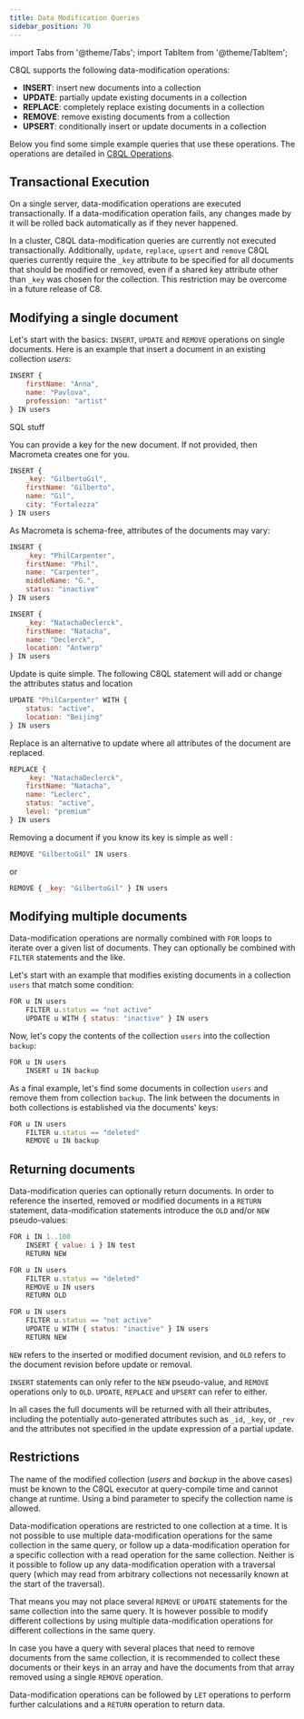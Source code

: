 ```yaml
---
title: Data Modification Queries
sidebar_position: 70
---
```


import Tabs from '@theme/Tabs';
import TabItem from '@theme/TabItem';

C8QL supports the following data-modification operations:

- **INSERT**: insert new documents into a collection
- **UPDATE**: partially update existing documents in a collection
- **REPLACE**: completely replace existing documents in a collection
- **REMOVE**: remove existing documents from a collection
- **UPSERT**: conditionally insert or update documents in a collection

Below you find some simple example queries that use these operations. The operations are detailed in [C8QL Operations](c8ql/operations/index.md).

## Transactional Execution
  
On a single server, data-modification operations are executed transactionally. If a data-modification operation fails, any changes made by it will be rolled back automatically as if they never happened.

In a cluster, C8QL data-modification queries are currently not executed transactionally. Additionally, `update`, `replace`, `upsert` and `remove` C8QL queries currently require the `_key` attribute to be specified for all documents that should be modified or removed, even if a shared key attribute other than `_key` was chosen for the collection. This restriction may be overcome in a future release of C8.

## Modifying a single document

Let's start with the basics: `INSERT`, `UPDATE` and `REMOVE` operations on single documents. Here is an example that insert a document in an existing collection _users_:

<Tabs groupId="modify-single">
<TabItem value="c8ql" label="C8QL">

```js
INSERT {
    firstName: "Anna",
    name: "Pavlova",
    profession: "artist"
} IN users
```

</TabItem>
<TabItem value="sql" label="SQL">

SQL stuff

</TabItem>
</Tabs>

You can provide a key for the new document. If not provided, then Macrometa creates one for you.  

```js
INSERT {
    _key: "GilbertoGil",
    firstName: "Gilberto",
    name: "Gil",
    city: "Fortalezza"
} IN users
```

As Macrometa is schema-free, attributes of the documents may vary:

```js
INSERT {
    _key: "PhilCarpenter",
    firstName: "Phil",
    name: "Carpenter",
    middleName: "G.",
    status: "inactive"
} IN users
```

```js
INSERT {
    _key: "NatachaDeclerck",
    firstName: "Natacha",
    name: "Declerck",
    location: "Antwerp"
} IN users 
```

Update is quite simple. The following C8QL statement will add or change the attributes status and location

```js
UPDATE "PhilCarpenter" WITH {
    status: "active",
    location: "Beijing"
} IN users
```

Replace is an alternative to update where all attributes of the document are replaced.

```js
REPLACE {
    _key: "NatachaDeclerck",
    firstName: "Natacha",
    name: "Leclerc",
    status: "active",
    level: "premium"
} IN users
```

Removing a document if you know its key is simple as well :

```js
REMOVE "GilbertoGil" IN users
```

or

```js
REMOVE { _key: "GilbertoGil" } IN users
```

## Modifying multiple documents

Data-modification operations are normally combined with `FOR` loops to iterate over a given list of documents. They can optionally be combined with `FILTER` statements and the like.

Let's start with an example that modifies existing documents in a collection `users` that match some condition:

```js
FOR u IN users
    FILTER u.status == "not active"
    UPDATE u WITH { status: "inactive" } IN users
```

Now, let's copy the contents of the collection `users` into the collection `backup`:

```js
FOR u IN users
    INSERT u IN backup
```

As a final example, let's find some documents in collection `users` and remove them from collection `backup`. The link between the documents in both collections is established via the documents' keys:

```js
FOR u IN users
    FILTER u.status == "deleted"
    REMOVE u IN backup
```

## Returning documents

Data-modification queries can optionally return documents. In order to reference the inserted, removed or modified documents in a `RETURN` statement, data-modification statements introduce the `OLD` and/or `NEW` pseudo-values:

```js
FOR i IN 1..100
    INSERT { value: i } IN test 
    RETURN NEW
```

```js
FOR u IN users
    FILTER u.status == "deleted"
    REMOVE u IN users 
    RETURN OLD
```

```js
FOR u IN users
    FILTER u.status == "not active"
    UPDATE u WITH { status: "inactive" } IN users 
    RETURN NEW
```

`NEW` refers to the inserted or modified document revision, and `OLD` refers to the document revision before update or removal.

`INSERT` statements can only refer to the `NEW` pseudo-value, and `REMOVE` operations only to `OLD`. `UPDATE`, `REPLACE` and `UPSERT` can refer to either.

In all cases the full documents will be returned with all their attributes, including the potentially auto-generated attributes such as `_id`, `_key`, or `_rev` and the attributes not specified in the update expression of a partial update.

## Restrictions

The name of the modified collection (_users_ and _backup_ in the above cases) must be known to the C8QL executor at query-compile time and cannot change at runtime. Using a bind parameter to specify the collection name is allowed.

Data-modification operations are restricted to one collection at a time. It is not possible to use multiple data-modification operations for the same collection in the same query, or follow up a data-modification operation for a specific collection with a read operation for the same collection. Neither is it possible to follow up any data-modification operation with a traversal query (which may read from arbitrary collections not necessarily known at the start of the traversal).

That means you may not place several `REMOVE` or `UPDATE` statements for the same collection into the same query. It is however possible to modify different collections by using multiple data-modification operations for different collections in the same query.

In case you have a query with several places that need to remove documents from the same collection, it is recommended to collect these documents or their keys in an array and have the documents from that array removed using a single `REMOVE` operation.

Data-modification operations can be followed by `LET` operations to perform further calculations and a `RETURN` operation to return data.
